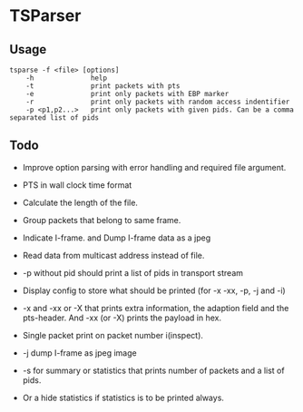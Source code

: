 # TSParser

## Usage

    tsparse -f <file> [options]
        -h              help
        -t              print packets with pts
        -e              print only packets with EBP marker
        -r              print only packets with random access indentifier
        -p <p1,p2...>   print only packets with given pids. Can be a comma separated list of pids

## Todo

- Improve option parsing with error handling and required file argument.
- PTS in wall clock time format
- Calculate the length of the file.
- Group packets that belong to same frame.
- Indicate I-frame. and Dump I-frame data as a jpeg
- Read data from multicast address instead of file.

- -p without pid should print a list of pids in transport stream
- Display config to store what should be printed (for -x -xx, -p, -j and -i)
- -x and -xx or -X that prints extra information, the adaption field and the pts-header. And -xx (or -X) prints the payload in hex.
- Single packet print on packet number i(inspect).
- -j dump I-frame as jpeg image
- -s for summary or statistics that prints number of packets and a list of pids.
- Or a hide statistics if statistics is to be printed always.